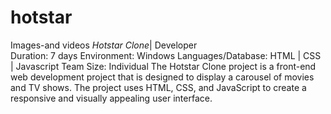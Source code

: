 # hotstar
Images-and videos
*Hotstar Clone*| Developer	
Duration: 7 days
Environment: Windows
Languages/Database: HTML | CSS | Javascript
Team Size: Individual
The Hotstar Clone project is a front-end web development project that is designed to display a carousel of movies and TV shows. The project uses HTML, CSS, and JavaScript to create a responsive and visually appealing user interface.

